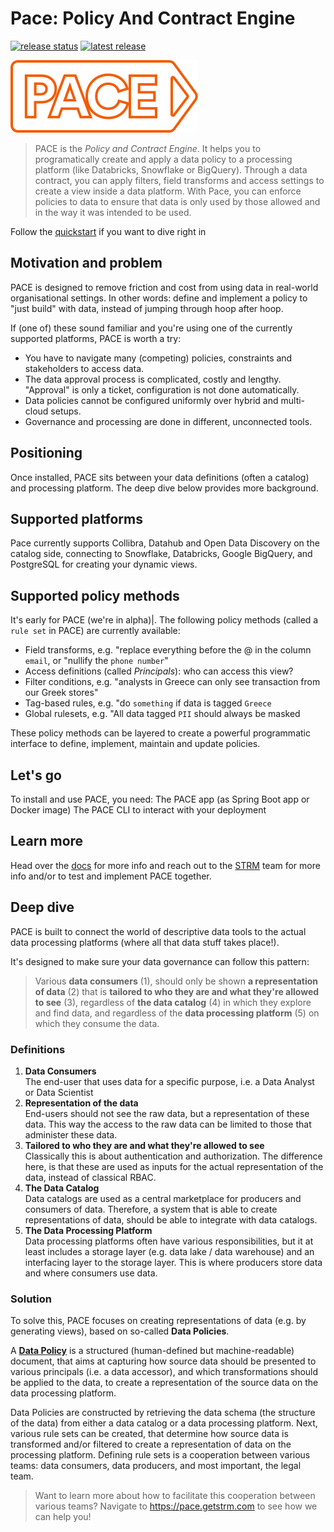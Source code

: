 # Pace: Policy And Contract Engine
[![release status](https://img.shields.io/badge/release_status-alpha-orange)](https://github.com/getstrm/pace/tree/alpha) [![latest release](https://img.shields.io/github/v/release/getstrm/pace?include_prereleases&label=release&logo=github)](https://github.com/getstrm/pace/releases/latest)

[//]: # (TODO add shields from shields.io for build status, app version, Maven artifact [if we're going to publish to Sonatype], and Docker Image version)

![outline](./assets/svg/pace-logo-orange-outline.svg)

> PACE is the _Policy and Contract Engine_. It helps you to programatically create and apply a data policy to a processing platform (like Databricks, Snowflake or BigQuery). Through a data contract, you can apply filters, field transforms and access settings to create a view inside a data platform. With Pace, you can enforce policies to data to ensure that data is only used by those allowed and in the way it was intended to be used.

Follow the [quickstart](https://pace.getstrm.com/docs/readme/quickstart) if you want to dive right in 

## Motivation and problem

PACE is designed to remove friction and cost from using data in real-world organisational settings. In other words: define and implement a policy to "just build" with data, instead of jumping through hoop after hoop.

If (one of) these sound familiar and you're using one of the currently supported platforms, PACE is worth a try:
* You have to navigate many (competing) policies, constraints and stakeholders to access data. 
* The data approval process is complicated, costly and lengthy. "Approval" is only a ticket, configuration is not done automatically.
* Data policies cannot be configured uniformly over hybrid and multi-cloud setups.
* Governance and processing are done in different, unconnected tools.

## Positioning
Once installed, PACE sits between your data definitions (often a catalog) and processing platform. The deep dive below provides more background.

## Supported platforms
Pace currently supports Collibra, Datahub and Open Data Discovery on the catalog side, connecting to Snowflake, Databricks, Google BigQuery, and PostgreSQL for creating your dynamic views.

## Supported policy methods
It's early for PACE (we're in alpha)|. The following policy methods (called a `rule set` in PACE) are currently available:
- Field transforms, e.g. "replace everything before the @ in the column `email`, or "nullify the `phone number`"
- Access definitions (called _Principals_): who can access this view?
- Filter conditions, e.g. "analysts in Greece can only see transaction from our Greek stores"
- Tag-based rules, e.g. "do `something` if data is tagged `Greece`
- Global rulesets, e.g. "All data tagged `PII` should always be masked

These policy methods can be layered to create a powerful programmatic interface to define, implement, maintain and update policies. 

## Let's go
To install and use PACE, you need:
The PACE app (as Spring Boot app or Docker image) 
The PACE CLI to interact with your deployment

## Learn more
Head over the [docs](https://pace.getstrm.com/docs/readme/quickstart) for more info and reach out to the [STRM](https://getstrm.com) team for more info and/or to test and implement PACE together. 

## Deep dive
PACE is built to connect the world of descriptive data tools to the actual data processing platforms (where all that data stuff takes place!). 

It's designed to make sure your data governance can follow this pattern:
> Various **data consumers** (1), should only be shown **a representation of data** (2) that is **tailored to who they
are and what they're allowed to see** (3), regardless of **the data catalog** (4) in which they explore and find data,
> and regardless of the **data processing platform** (5) on which they consume the data.

### Definitions
1. **Data Consumers**  
   The end-user that uses data for a specific purpose, i.e. a Data Analyst or Data Scientist
2. **Representation of the data**  
   End-users should not see the raw data, but a representation of these data. This way the access to the raw data can be
   limited to those that administer these data.
3. **Tailored to who they are and what they're allowed to see**  
   Classically this is about authentication and authorization. The difference here, is that these are used as inputs for
   the actual representation of the data, instead of classical RBAC.
4. **The Data Catalog**  
   Data catalogs are used as a central marketplace for producers and consumers of data. Therefore, a system that is able
   to create representations of data, should be able to integrate with data catalogs.
5. **The Data Processing Platform**  
   Data processing platforms often have various responsibilities, but it at least includes a storage layer (e.g. data
   lake / data warehouse) and an interfacing layer to the storage layer. This is where producers store data and where
   consumers use data.

### Solution

To solve this, PACE focuses on creating representations of data (e.g. by generating views), based on so-called **Data Policies**.

A [**Data Policy**](https://github.com/getstrm/pace/blob/alpha/protos/getstrm/pace/api/entities/v1alpha/entities.proto)
is a structured (human-defined but machine-readable) document, that aims at capturing how source data should be presented to various
principals (i.e. a data accessor), and which transformations should be applied to the data, to create a representation
of the source data on the data processing platform.

Data Policies are constructed by retrieving the data schema (the structure of the data) from either a data catalog or a
data processing platform. Next, various rule sets can be created, that determine how source data is transformed and/or
filtered to create a representation of data on the processing platform.
Defining rule sets is a cooperation between various teams: data consumers, data producers, and most important, the legal
team.

> Want to learn more about how to facilitate this cooperation between various teams? Navigate
> to https://pace.getstrm.com to see how we can help you!


